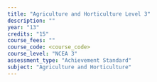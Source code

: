 ```yaml
---
title: "Agriculture and Horticulture Level 3"
description: ""
year: "13"
credits: "15"
course_fees: ""
course_code: <course_code>
course_level: "NCEA 3"
assessment_type: "Achievement Standard"
subject: "Agriculture and Horticulture"
---
```

